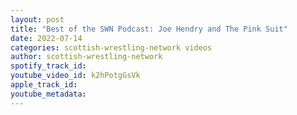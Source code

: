 ```yaml
---
layout: post
title: "Best of the SWN Podcast: Joe Hendry and The Pink Suit"
date: 2022-07-14
categories: scottish-wrestling-network videos
author: scottish-wrestling-network
spotify_track_id: 
youtube_video_id: k2hPotgGsVk
apple_track_id: 
youtube_metadata: 
---
```


